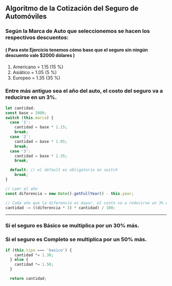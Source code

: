 ## Algoritmo de la Cotización del Seguro de Automóviles

### Según la Marca de Auto que seleccionemos se hacen los respectivos descuentos:

#### ( Para este Ejercicio tenemos cómo base que el seguro sin ningún descuento vale $2000 dólares )

1. Americano = 1.15 (15 %)
2. Asiático = 1.05 (5 %)
3. Europeo = 1.35 (35 %)

### Entre más antiguo sea el año del auto, el costo del seguro va a reducirse en un 3%.

```javascript
let cantidad;
const base = 2000;
switch (this.marca) {
  case '1':
    cantidad = base * 1.15;
    break;
  case '2':
    cantidad = base * 1.05;
    break;
  case '3':
    cantidad = base * 1.35;
    break;

  default: // el default es obligatorio en switch
    break;
}

// Leer el año
const diferencia = new Date().getFullYear() - this.year;

// Cada año que la diferencia es mayor, el costo va a reducirse un 3% en el valor del Seguro
cantidad -= ((diferencia * 3) * cantidad) / 100;
```

* * *

### Si el seguro es Básico se multiplica por un 30% más.
### Si el seguro es Completo se multiplica por un 50% más.
```javascript
if (this.tipo === 'basico') {
    cantidad *= 1.30;
  } else {
    cantidad *= 1.50;
  }

  return cantidad;
```

